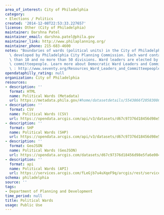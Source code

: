 ```yaml
---
area_of_interest: City of Philadelphia
category:
- Elections / Politics
created: '2014-12-08T22:53:33.227657'
license: Other (City of Philadelphia)
maintainer: Darshna Patel
maintainer_email: darshna.patel@phila.gov
maintainer_link: http://www.philaplanning.org/
maintainer_phone: 215-683-4600
notes: "Boundaries of wards (political units) in the City of Philadelphia. Data was\
  \ developed by Philadelphia City Planning Commission. Each ward contains no fewer\
  \ than 10 and no more than 50 divisions. Ward leaders are elected by their party's\
  \ committeepeople. Learn more about Democratic Ward Leaders and Committeepeople\
  \ : http://www.seventy.org/Resources_Ward_Leaders_and_Committeepeople.aspx"
opendataphilly_rating: null
organization: City of Philadelphia
resources:
- description: ''
  format: HTML
  name: Political Wards (Metadata)
  url: https://metadata.phila.gov/#home/datasetdetails/5543866f20583086178c4f26/representationdetails/55438ab89b989a05172d0d5d/
- description: ''
  format: CSV
  name: Political Wards (CSV)
  url: https://opendata.arcgis.com/api/v3/datasets/d67c97376d18456d98e5fa6e00415ad4_0/downloads/data?format=csv&spatialRefId=4326
- description: ''
  format: SHP
  name: Political Wards (SHP)
  url: https://opendata.arcgis.com/api/v3/datasets/d67c97376d18456d98e5fa6e00415ad4_0/downloads/data?format=shp&spatialRefId=4326
- description: ''
  format: GeoJSON
  name: Political Wards (GeoJSON)
  url: https://opendata.arcgis.com/datasets/d67c97376d18456d98e5fa6e00415ad4_0.geojson
- description: ''
  format: api
  name: Political Wards (API)
  url: https://services.arcgis.com/fLeGjb7u4uXqeF9q/arcgis/rest/services/Political_Wards/FeatureServer/0/query?outFields=*&where=1%3D1
schema: philadelphia
source: ''
tags:
- Department of Planning and Development
time_period: null
title: Political Wards
usage: Public Use
---
```

